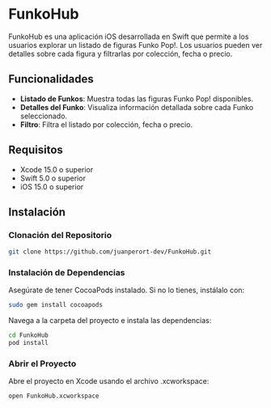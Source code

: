 # FunkoHub

FunkoHub es una aplicación iOS desarrollada en Swift que permite a los usuarios explorar un listado de figuras Funko Pop!. Los usuarios pueden ver detalles sobre cada figura y filtrarlas por colección, fecha o precio.

## Funcionalidades

- **Listado de Funkos**: Muestra todas las figuras Funko Pop! disponibles.
- **Detalles del Funko**: Visualiza información detallada sobre cada Funko seleccionado.
- **Filtro**: Filtra el listado por colección, fecha o precio.

## Requisitos

- Xcode 15.0 o superior
- Swift 5.0 o superior
- iOS 15.0 o superior

## Instalación

### Clonación del Repositorio

```bash
git clone https://github.com/juanperort-dev/FunkoHub.git
```

### Instalación de Dependencias
Asegúrate de tener CocoaPods instalado. Si no lo tienes, instálalo con:

```bash
sudo gem install cocoapods
```
Navega a la carpeta del proyecto e instala las dependencias:

```bash
cd FunkoHub
pod install
```

### Abrir el Proyecto
Abre el proyecto en Xcode usando el archivo .xcworkspace:

```bash
open FunkoHub.xcworkspace
```
